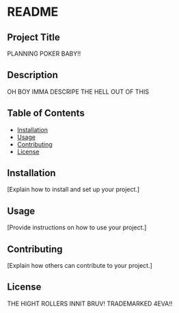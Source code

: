 # README

## Project Title

PLANNING POKER BABY!! 

## Description

OH BOY IMMA DESCRIPE THE HELL OUT OF THIS

## Table of Contents

- [Installation](#installation)
- [Usage](#usage)
- [Contributing](#contributing)
- [License](#license)

## Installation

[Explain how to install and set up your project.]

## Usage

[Provide instructions on how to use your project.]

## Contributing

[Explain how others can contribute to your project.]

## License

THE HIGHT ROLLERS INNIT BRUV! TRADEMARKED 4EVA!!

